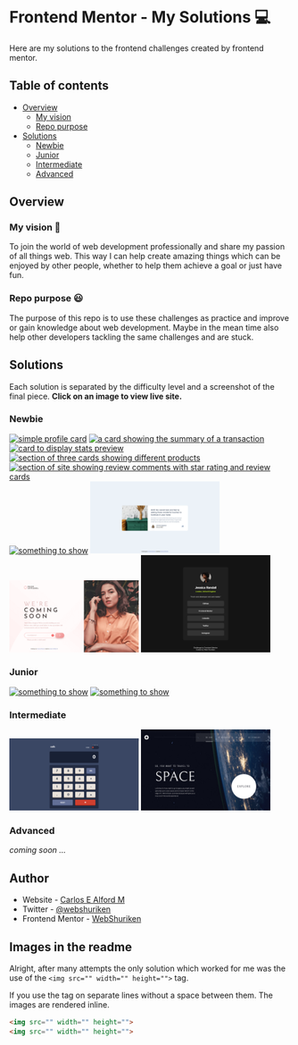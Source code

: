 # Frontend Mentor - My Solutions :computer:

Here are my solutions to the frontend challenges created by frontend mentor.

## Table of contents

- [Overview](#overview)
  - [My vision](#my-vision)
  - [Repo purpose](#repo-purpose)
- [Solutions](#solutions)
  - [Newbie](#newbie)
  - [Junior](#junior)
  - [Intermediate](#intermediate)
  - [Advanced](#advanced)

## Overview

### My vision :eyes:

To join the world of web development professionally and share my passion of
all things web. This way I can help create amazing things which can be enjoyed
by other people, whether to help them achieve a goal or just have fun.

### Repo purpose :smiley:

The purpose of this repo is to use these challenges as practice and improve or
gain knowledge about web development. Maybe in the mean time also help other
developers tackling the same challenges and are stuck.

## Solutions

Each solution is separated by the difficulty level and a screenshot of the
final piece. **Click on an image to view live site.**

### Newbie

[<img src="./profile-card-component/screenshot.png" width="232" alt="simple profile card">](https://webshuriken.github.io/frontend-mentor-my-solutions/profile-card-component/)
[<img src="./order-summary-component/screenshot.png" width="232" alt="a card showing the summary of a transaction">](https://webshuriken.github.io/frontend-mentor-my-solutions/order-summary-component/)
[<img src="./stats-preview-card/screenshot.png" width="232" alt="card to display stats preview">](https://webshuriken.github.io/frontend-mentor-my-solutions/stats-preview-card/)
[<img src="./3-column-preview-card/screenshot.png" width="232" alt="section of three cards showing different products">](https://webshuriken.github.io/frontend-mentor-my-solutions/3-column-preview-card/)
[<img src="./social-proof-section/screenshot.png" width="232" alt="section of site showing review comments with star rating and review cards">](https://webshuriken.github.io/frontend-mentor-my-solutions/social-proof-section/)
[<img src="./four-card-feature/screenshot.png" width="232" alt="something to show">](https://webshuriken.github.io/frontend-mentor-my-solutions/four-card-feature/)
[<img src="./article-preview-component/screenshot.png" width="232" alt="section that shows four cards with solution ideas">](https://webshuriken.github.io/frontend-mentor-my-solutions/article-preview-component/)
[<img src="./base-apparel-coming-soon-master/screenshot.png" width="232" alt="card with image to the left and content on the right">](https://webshuriken.github.io/frontend-mentor-my-solutions/base-apparel-coming-soon-master/)
[<img src="./social-links-profile/screenshot.png" width="232" alt="social links card with profile image at the top and link buttons at the bottom">](https://webshuriken.github.io/frontend-mentor-my-solutions/social-links-profile)

### Junior

[<img src="./tip-calculator/screenshot.png" width="232" alt="something to show">](https://webshuriken.github.io/frontend-mentor-my-solutions/tip-calculator/)
[<img src="./time-tracking-dashboard/screenshot.png" width="232" alt="something to show">](https://webshuriken.github.io/frontend-mentor-my-solutions/time-tracking-dashboard/dist/)

### Intermediate

[<img src="./calculator-app/screenshot.png" width="232" alt="calculator app screenshot">](https://webshuriken.github.io/frontend-mentor-my-solutions/calculator-app/)
[<img src="https://github.com/webshuriken/space-tourism-website/blob/main/screenshot.png" width="232" alt="space tourism screenshot">](https://webshuriken.github.io/space-tourism-website/)

### Advanced

_coming soon ..._

## Author

- Website - [Carlos E Alford M](https://carlosealford.com)
- Twitter - [@webshuriken](https://www.twitter.com/webshuriken)
- Frontend Mentor - [WebShuriken](https://www.frontendmentor.io/profile/WebShuriken)

## Images in the readme

Alright, after many attempts the only solution which worked for me was
the use of the `<img src="" width="" height="">` tag.

If you use the tag on separate lines without a space between them. The images
are rendered inline.

```html
<img src="" width="" height="">
<img src="" width="" height="">
```

